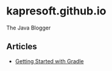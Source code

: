 # kapresoft.github.io
The Java Blogger

## Articles

* [Getting Started with Gradle](docs/getting-started-with-gradle)



